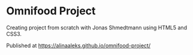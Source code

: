 # Omnifood Project

Creating project from scratch with Jonas Shmedtmann using HTML5 and CSS3.

Published at https://alinaaleks.github.io/omnifood-project/

